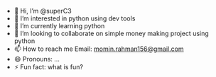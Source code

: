 - 👋 Hi, I’m @superC3
- 👀 I’m interested in python using dev tools
- 🌱 I’m currently learning python 
- 💞️ I’m looking to collaborate on simple money making project using python 
- 📫 How to reach me Email: momin.rahman156@gmail.com
- 😄 Pronouns: ...
- ⚡ Fun fact: what is fun? 

<!---
superC3/superC3 is a ✨ special ✨ repository because its `README.md` (this file) appears on your GitHub profile.
You can click the Preview link to take a look at your changes.
--->
